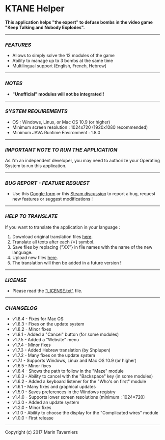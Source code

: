 # **KTANE** **Helper**

**This application helps "the expert" to defuse bombs in the video game "Keep Talking and Nobody Explodes".**

** **
### *FEATURES*
- Allows to simply solve the 12 modules of the game
- Ability to manage up to 3 bombs at the same time
- Multilingual support (English, French, Hebrew)

** **
### *NOTES*
- **"Unofficial" modules will not be integrated !**

** **
### *SYSTEM REQUIREMENTS*
- OS : Windows, Linux, or Mac OS 10.9 (or higher)
- Minimum screen resolution : 1024x720 (1920x1080 recommended)
- Minimum JAVA Runtime Environment : 1.8.0

** **
### *IMPORTANT NOTE TO RUN THE APPLICATION*
As I'm an independent developer, you may need to authorize your Operating System to run this application.

** **
### *BUG REPORT - FEATURE REQUEST*
- Use this [Google form](https://docs.google.com/forms/d/e/1FAIpQLSdfhX1ud7mLLvmb4UwSu9-sAMgo8KlXtgRYIdYkGlGg1uhyXQ/viewform "Google form") or this [Steam discussion](http://steamcommunity.com/app/341800/discussions/0/357284131795715187/ "Steam discussion") to report a bug, request new features or suggest modifications !

** **
### *HELP TO TRANSLATE*
If you want to translate the application in your language :
1) Download original translation files [here](../../tree/master/Translation "Download original translation files").
2) Translate all texts after each {=} symbol.
3) Save files by replacing {"XX"} in file names with the name of the new language.
4) Upload new files [here](https://drive.google.com/open?id=0B_uMcLBE5-StamVNVnoyM0hoUWc "Upload new translation files").
5) The translation will then be added in a future version !

** **
### *LICENSE*
- Please read the ["LICENSE.txt"](../../blob/master/LICENSE.txt "LICENSE.txt file") file.

** **
### *CHANGELOG*
* v1.8.4 - Fixes for Mac OS
* v1.8.3 - Fixes on the update system
* v1.8.2 - Minor fixes
* v1.8.1 - Added a "Cancel" button (for some modules)
* v1.7.5 - Added a "Website" menu
* v1.7.4 - Minor fixes
* v1.7.3 - Added Hebrew translation (by Shplupen)
* v1.7.2 - Many fixes on the update system
* v1.7.1 - Supports Windows, Linux and Mac OS 10.9 (or higher)
* v1.6.5 - Minor fixes
* v1.6.4 - Shows the path to follow in the "Maze" module
* v1.6.3 - Ability to cancel with the "Backspace" key (in some modules)
* v1.6.2 - Added a keyboard listener for the "Who's on first" module
* v1.6.1 - Many fixes and graphical updates
* v1.5.0 - Saves preferences in the Windows registry
* v1.4.0 - Supports lower screen resolutions (minimum : 1024*720)
* v1.3.0 - Added an update system
* v1.2.0 - Minor fixes
* v1.1.0 - Ability to choose the display for the "Complicated wires" module
* v1.0.0 - First release

** **
Copyright (c) 2017 Marin Taverniers
